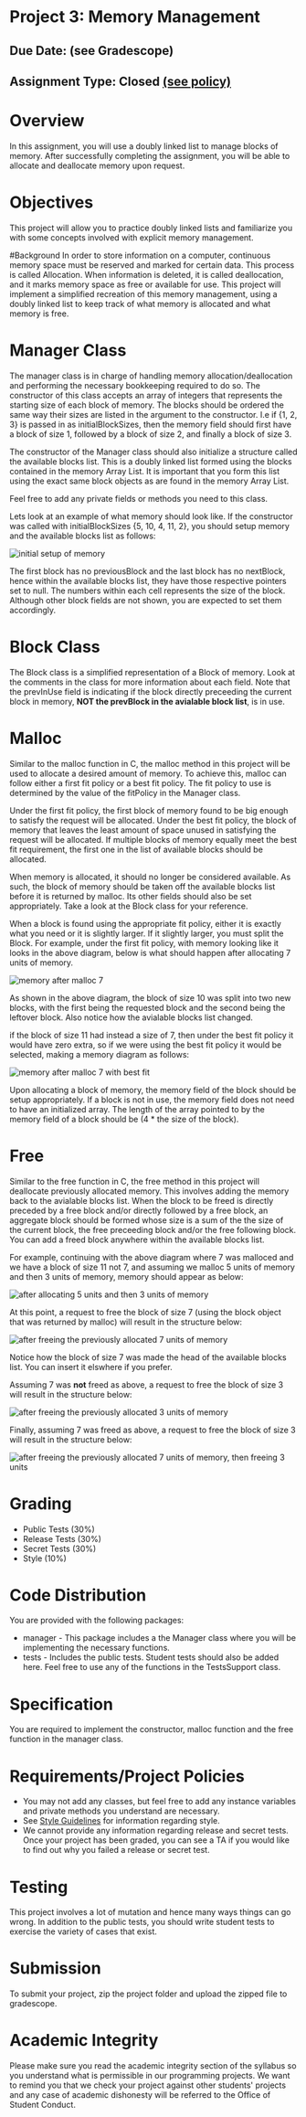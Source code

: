# Project 3: Memory Management
## Due Date: (see Gradescope)
## Assignment Type: Closed [(see policy)](http://www.cs.umd.edu/class/summer2019/cmsc132/openClosedPolicy.shtml)

# Overview
In this assignment, you will use a doubly linked list to manage blocks of memory. After successfully completing the assignment, you will be able to allocate and deallocate memory upon request.

# Objectives
This project will allow you to practice doubly linked lists and familiarize you with some concepts involved with explicit memory management.

#Background
In order to store information on a computer, continuous memory space must be reserved and marked for certain data. This process is called Allocation. When information is deleted, it is called deallocation, and it marks memory space as free or available for use. This project will implement a simplified recreation of this memory management, using a doubly linked list to keep track of what memory is allocated and what memory is free.

# Manager Class
The manager class is in charge of handling memory allocation/deallocation and performing the necessary bookkeeping required to do so. The constructor of this class
accepts an array of integers that represents the starting size of each block of memory. The blocks should be ordered the same way their sizes are listed in the 
argument to the constructor. I.e if {1, 2, 3} is passed in as initialBlockSizes, then the memory field should first have a block of size 1, followed by a block of size 2, and finally a block of size 3.

The constructor of the Manager class should also initialize a structure called the available blocks list. This is a doubly linked list formed using the blocks contained in the memory Array List. It is important that you form this list using the exact same block objects as are found in the memory Array List.

Feel free to add any private fields or methods you need to this class. 

Lets look at an example of what memory should look like. If the constructor was called with initialBlockSizes {5, 10, 4, 11, 2}, you should setup memory and the available blocks list as follows:

![initial setup of memory](./img/initial_memory.png)

The first block has no previousBlock and the last block has no nextBlock, hence within the available blocks list, they have those respective pointers set to null. The numbers within each cell represents the size of the block. Although other block fields are not shown, you are expected to set them accordingly.

# Block Class
The Block class is a simplified representation of a Block of memory. Look at the comments in the class for more information about each field. Note that the prevInUse field is indicating if the block directly preceeding the current block in memory, **NOT the prevBlock in the avialable block list**, is in use.

# Malloc
Similar to the malloc function in C, the malloc method in this project will be used to allocate a desired amount of memory. To achieve this, malloc can follow either a 
first fit policy or a best fit policy. The fit policy to use is determined by the value of the fitPolicy in the Manager class.

Under the first fit policy, the first block of memory found to be big enough to satisfy the request will be allocated. Under the best fit policy, the block of memory
that leaves the least amount of space unused in satisfying the request will be allocated. If multiple blocks of memory equally meet the best fit requirement, the first one in the list of available blocks should be allocated.

When memory is allocated, it should no longer be considered available. As such, the block of memory should be taken off the available blocks list before it is returned by
malloc. Its other fields should also be set appropriately. Take a look at the Block class for your reference.

When a block is found using the appropriate fit policy, either it is exactly what you need or it is slightly larger. If it slightly larger, you must split the Block. For example, under the first fit policy, with memory looking like it looks in the above diagram, below is what should happen after allocating 7 units of memory.

![memory after malloc 7](./img/after_malloc_7.png)

As shown in the above diagram, the block of size 10 was split into two new blocks, with the first being the requested block and the second being the leftover block. Also notice how the avialable blocks list changed.

if the block of size 11 had instead a size of 7, then under the best fit policy it would have zero extra, so if we were using the best fit policy it would be selected, making a memory diagram as follows:

![memory after malloc 7 with best fit](./img/malloc_7_best_fit.png)

Upon allocating a block of memory, the memory field of the block should be setup appropriately. If a block is not in use, the memory field does not need to have an initialized array. The length of the array pointed to by the memory field of a block should be (4 * the size of the block).

# Free
Similar to the free function in C, the free method in this project will deallocate previously allocated memory. This involves adding the memory back to the avialable blocks list. When the block to be freed is directly preceded by a free block and/or directly followed by a free block, an aggregate block should be formed whose size is 
a sum of the the size of the current block, the free preceeding block and/or the free following block. You can add a freed block anywhere within the available blocks list.

For example, continuing with the above diagram where 7 was malloced and we have a block of size 11 not 7, and assuming we malloc 5 units of memory and then 3 units of memory, memory should appear as below:

![after allocating  5 units and then 3 units of memory](./img/after_malloc_5_3.png)

At this point, a request to free the block of size 7 (using the block object that was returned by malloc) will result in the structure below:

![after freeing the previously allocated 7 units of memory](./img/after_free_7.png)

Notice how the block of size 7 was made the head of the available blocks list. You can insert it elswhere if you prefer. 

Assuming 7 was **not** freed as above, a request to free the block of size 3 will result in the structure below:

![after freeing the previously allocated 3 units of memory](./img/after_free_3.png)

Finally, assuming 7 was freed as above, a request to free the block of size 3 will result in the structure below:

![after freeing the previously allocated 7 units of memory, then freeing 3 units](./img/after_free_7_then_free_3.png)



# Grading
* Public Tests (30%)
* Release Tests (30%)
* Secret Tests (30%)
* Style (10%)

# Code Distribution
You are provided with the following packages:
* manager - This package includes a the Manager class where you will be implementing the necessary functions.
* tests - Includes the public tests. Student tests should also be added here. Feel free to use any of the functions in the TestsSupport class. 

# Specification
You are required to implement the constructor, malloc function and the free function in the manager class. 

# Requirements/Project Policies
* You may not add any classes, but feel free to add any instance variables and private methods you understand are necessary.
* See [Style Guidelines](http://www.cs.umd.edu/class/summer2017/cmsc132/resources/StyleGuidelines.html) for information regarding style.
* We cannot provide any information regarding release and secret tests. Once your project has been graded, you can see a TA if you would like to find out why you failed a release or secret test.

# Testing
This project involves a lot of mutation and hence many ways things can go wrong. In addition to the public tests, you should write student tests to exercise the variety of cases that exist.

# Submission
To submit your project, zip the project folder and upload the zipped file to gradescope.

# Academic Integrity
Please make sure you read the academic integrity section of the syllabus so you understand what is permissible in our programming projects. We want to remind you that we check your project against other students' projects and any case of academic dishonesty will be referred to the Office of Student Conduct. 
